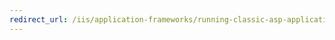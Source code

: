 ```yaml
---
redirect_url: /iis/application-frameworks/running-classic-asp-applications-on-iis-7-and-iis-8/classic-asp-not-installed-by-default-on-iis
---
```

